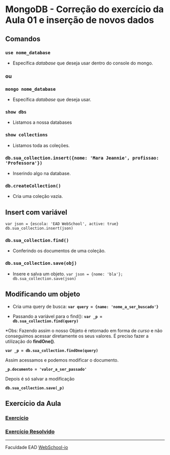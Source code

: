 # MongoDB - Correção do exercício da Aula 01 e inserção de novos dados


## Comandos

### `use nome_database`

- Específica *database* que deseja usar dentro do console do mongo.

### ou

### `mongo nome_database`

- Específica *database* que deseja usar.

### `show dbs`

- Listamos a nossa databases

### `show collections`

- Listamos toda as coleções.

### `db.sua_collection.insert({nome: 'Mara Jeannie', profissao: 'Professora'})`

- Inserindo algo na database.

### `db.createCollection()`

- Cria uma coleção vazia.

## Insert com variável

```
var json = {escola: 'EAD WebSchool', active: true}
db.sua_collection.insert(json)
```

### `db.sua_collection.find()`

- Conferindo os documentos de uma coleção.

### `db.sua_collection.save(obj)`

- Insere e salva um objeto.
`var json = {nome: 'bla'}; db.sua_collection.save(json)`

## Modificando um objeto

- Cria uma query de busca: **`var query = {name: 'nome_a_ser_buscado'}`**

- Passando a variável para o find(): **`var _p = db.sua_collection.find(query)`**

*Obs: Fazendo assim o nosso Objeto é retornado em forma de *curso* e não conseguimos acessar diretamente os seus valores. É preciso fazer a utilização do **findOne()**.

**`var _p = db.sua_collection.findOne(query)`**

Assim acessamos e podemos modificar o documento.

**`_p.documento = 'valor_a_ser_passado'`**

Depois é só salvar a modificação

**`db.sua_collection.save(_p)`**

## Exercício da Aula
### [Exercício](https://github.com/Webschool-io/be-mean-instagram/blob/master/apostila/classes/mongodb/class-02-resolved.md)
### [Exercício Resolvido](https://github.com/TiagoWinehouse/be-mean-instagram-mongodb/blob/master/exercises/class-02-resolved-tiagowinehouse.md)

---


Faculdade EAD [WebSchool-io](https://github.com/Webschool-io)

